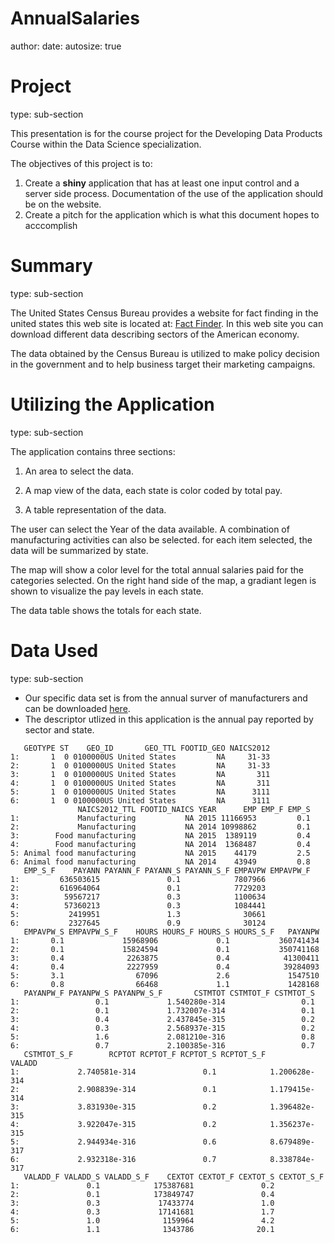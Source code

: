 AnnualSalaries
========================================================
author: 
date: 
autosize: true

Project
========================================================
type: sub-section

This presentation is for the course project for the Developing Data Products Course within the Data Science specialization.

The objectives of this project is to:

1.  Create a **shiny** application that has at least one input control and a server side process.  Documentation of the use of the application should be on the website.
2.  Create a pitch for the application which is what this document hopes to acccomplish

Summary
========================================================
type: sub-section

The United States Census Bureau provides a website for fact finding in the united states this web site is located at: [Fact Finder](https://factfinder.census.gov/faces/nav/jsf/pages/index.xhtml).  In this web site you can download different data describing sectors of the American economy.

The data obtained by the Census Bureau is utilized to make policy decision in the government and to help business target their marketing campaigns.



Utilizing the Application
========================================================
type: sub-section

The application contains three sections:

1. An area to select the data.

2. A map view of the data, each state is color coded by total pay.

3. A table representation of the data.

The user can select the Year of the data available.  A combination of manufacturing activities can also be selected.  for each item selected, the data will be summarized by state.

The map will show a color level for the total annual salaries paid for the categories selected.  On the right hand side of the map, a gradiant legen is shown to visualize the pay levels in each state.

The data table shows the totals for each state.

Data Used
========================================================
type: sub-section

- Our specific data set is from the annual surver of manufacturers and can be downloaded [here](http://www2.census.gov/econ2015/AM/sector31/AM1531AS101.zip).  
- The descriptor utlized in this application is the annual pay reported by sector and state.


```
   GEOTYPE ST    GEO_ID       GEO_TTL FOOTID_GEO NAICS2012
1:       1  0 0100000US United States         NA     31-33
2:       1  0 0100000US United States         NA     31-33
3:       1  0 0100000US United States         NA       311
4:       1  0 0100000US United States         NA       311
5:       1  0 0100000US United States         NA      3111
6:       1  0 0100000US United States         NA      3111
               NAICS2012_TTL FOOTID_NAICS YEAR      EMP EMP_F EMP_S
1:             Manufacturing           NA 2015 11166953         0.1
2:             Manufacturing           NA 2014 10998862         0.1
3:        Food manufacturing           NA 2015  1389119         0.4
4:        Food manufacturing           NA 2014  1368487         0.4
5: Animal food manufacturing           NA 2015    44179         2.5
6: Animal food manufacturing           NA 2014    43949         0.8
   EMP_S_F    PAYANN PAYANN_F PAYANN_S PAYANN_S_F EMPAVPW EMPAVPW_F
1:         636503615               0.1            7807966          
2:         616964064               0.1            7729203          
3:          59567217               0.3            1100634          
4:          57360213               0.3            1084441          
5:           2419951               1.3              30661          
6:           2327645               0.9              30124          
   EMPAVPW_S EMPAVPW_S_F    HOURS HOURS_F HOURS_S HOURS_S_F   PAYANPW
1:       0.1             15968906             0.1           360741434
2:       0.1             15824594             0.1           350741168
3:       0.4              2263875             0.4            41300411
4:       0.4              2227959             0.4            39284093
5:       3.1                67096             2.6             1547510
6:       0.8                66468             1.1             1428168
   PAYANPW_F PAYANPW_S PAYANPW_S_F       CSTMTOT CSTMTOT_F CSTMTOT_S
1:                 0.1             1.540280e-314                 0.1
2:                 0.1             1.732007e-314                 0.1
3:                 0.4             2.437845e-315                 0.2
4:                 0.3             2.568937e-315                 0.2
5:                 1.6             2.081210e-316                 0.8
6:                 0.7             2.100385e-316                 0.7
   CSTMTOT_S_F        RCPTOT RCPTOT_F RCPTOT_S RCPTOT_S_F        VALADD
1:             2.740581e-314               0.1            1.200628e-314
2:             2.908839e-314               0.1            1.179415e-314
3:             3.831930e-315               0.2            1.396482e-315
4:             3.922047e-315               0.2            1.356237e-315
5:             2.944934e-316               0.6            8.679489e-317
6:             2.932318e-316               0.7            8.338784e-317
   VALADD_F VALADD_S VALADD_S_F    CEXTOT CEXTOT_F CEXTOT_S CEXTOT_S_F
1:               0.1            175387681               0.2           
2:               0.1            173849747               0.4           
3:               0.3             17433774               1.0           
4:               0.3             17141681               1.7           
5:               1.0              1159964               4.2           
6:               1.1              1343786              20.1           
```
